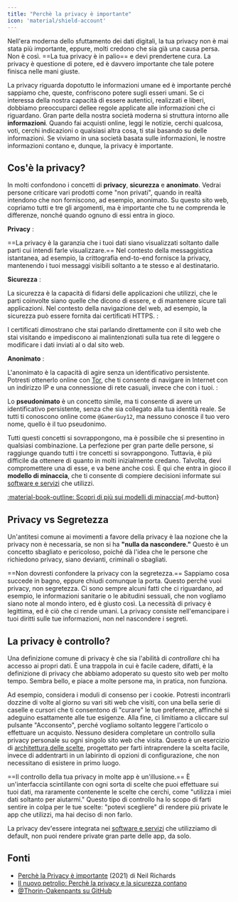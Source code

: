 ```yaml
---
title: "Perchè la privacy è importante"
icon: 'material/shield-account'
---
```


Nell'era moderna dello sfuttamento dei dati digitali, la tua privacy non è mai stata più importante, eppure, molti credono che sia già una causa persa. Non è così. ==La tua privacy è in palio== e devi prendertene cura. La privacy è questione di potere, ed è davvero importante che tale potere finisca nelle mani giuste.

La privacy riguarda dopotutto le informazioni umane ed è importante perché sappiamo che, queste, confriscono potere sugli esseri umani. Se ci interessa della nostra capacità di essere autentici, realizzati e liberi, dobbiamo preoccuparci dellee regole applicate alle informazioni che ci riguardano. Gran parte della nostra società moderna si struttura intorno alle **informazioni**. Quando fai acquisti online, leggi le notizie, cerchi qualcosa, voti, cerchi indicazioni o qualsiasi altra cosa, ti stai basando su delle informazioni. Se viviamo in una società basata sulle informazioni, le nostre informazioni contano e, dunque, la privacy è importante.

## Cos'è la privacy?

In molti confondono i concetti di **privacy**, **sicurezza** e **anonimato**. Vedrai persone criticare vari prodotti come "non privati", quando in realtà intendono che non forniscono, ad esempio, anonimato. Su questo sito web, copriamo tutti e tre gli argomenti, ma è importante che tu ne comprenda le differenze, nonché quando ognuno di essi entra in gioco.

**Privacy**
:

==La privacy è la garanzia che i tuoi dati siano visualizzati soltanto dalle parti cui intendi farle visualizzare.== Nel contesto della messaggistica istantanea, ad esempio, la crittografia end-to-end fornisce la privacy, mantenendo i tuoi messaggi visibili soltanto a te stesso e al destinatario.

**Sicurezza**
:

La sicurezza è la capacità di fidarsi delle applicazioni che utilizzi, che le parti coinvolte siano quelle che dicono di essere, e di mantenere sicure tali applicazioni. Nel contesto della navigazione del web, ad esempio, la sicurezza può essere fornita dai certificati HTTPS.
:

I certificati dimostrano che stai parlando direttamente con il sito web che stai visitando e impediscono ai malintenzionati sulla tua rete di leggere o modificare i dati inviati al o dal sito web.

**Anonimato**
:

L'anonimato è la capacità di agire senza un identificativo persistente. Potresti ottenerlo online con [Tor](../tor.md), che ti consente di navigare in Internet con un indirizzo IP e una connessione di rete casuali, invece che con i tuoi.
:

Lo **pseudonimato** è un concetto simile, ma ti consente di avere un identificativo persistente, senza che sia collegato alla tua identità reale. Se tutti ti conoscono online come `@GamerGuy12`, ma nessuno conosce il tuo vero nome, quello è il tuo pseudonimo.

Tutti questi concetti si sovrappongono, ma è possibile che si presentino in qualsiasi combinazione. La perfezione per gran parte delle persone, si raggiunge quando tutti i tre concetti si sovrappongono. Tuttavia, è più difficile da ottenere di quanto in molti inizialmente credano. Talvolta, devi compromettere una di esse, e va bene anche così. È qui che entra in gioco il **modello di minaccia**, che ti consente di compiere decisioni informate sui [software e servizi](../tools.md) che utilizzi.

[:material-book-outline: Scopri di più sui modelli di minaccia](threat-modeling.md ""){.md-button}

## Privacy vs Segretezza

Un'antitesi comune ai movimenti a favore della privacy è laa nozione che la privacy non è necessaria, se non si ha **"nulla da nascondere."** Questo è un concetto sbagliato e pericoloso, poiché dà l'idea che le persone che richiedono privacy, siano devianti, criminali o sbagliati.

==Non dovresti confondere la privacy con la segretezza.== Sappiamo cosa succede in bagno, eppure chiudi comunque la porta. Questo perché vuoi privacy, non segretezza. Ci sono sempre alcuni fatti che ci riguardano, ad esempio, le informazioni sanitarie o le abitudini sessuali, che non vogliamo siano note al mondo intero, ed è giusto così. La necessità di privacy è legittima, ed è ciò che ci rende umani. La privacy consiste nell'emancipare i tuoi diritti sulle tue informazioni, non nel nascondere i segreti.

## La privacy è controllo?

Una definizione comune di privacy è che sia l'abilità di *controllare* chi ha accesso ai propri dati. È una trappola in cui è facile cadere, difatti, è la definizione di privacy che abbiamo adoperato su questo sito web per molto tempo. Sembra bello, e piace a molte persone ma, in pratica, non funziona.

Ad esempio, considera i moduli di consenso per i cookie. Potresti incontrarli dozzine di volte al giorno su vari siti web che visiti, con una bella serie di caselle e cursori che ti consentono di "curare" le tue preferenze, affinché si adeguino esattamente alle tue esigenze. Alla fine, ci limitiamo a cliccare sul pulsante "Acconsento", perché vogliamo soltanto leggere l'articolo o effettuare un acquisto. Nessuno desidera completare un controllo sulla privacy personale su ogni singolo sito web che visita. Questo è un esercizio di [architettura delle scelte](https://en.wikipedia.org/wiki/Choice_architecture), progettato per farti intraprendere la scelta facile, invece di addentrarti in un labirinto di opzioni di configurazione, che non necessitano di esistere in primo luogo.

==Il controllo della tua privacy in molte app è un'illusione.== È un'interfaccia scintillante con ogni sorta di scelte che puoi effettuare sui tuoi dati, ma raramente contenente le scelte che cerchi, come "utilizza i miei dati soltanto per aiutarmi." Questo tipo di controllo ha lo scopo di farti sentire in colpa per le tue scelte: "potevi scegliere" di rendere più private le app che utilizzi, ma hai deciso di non farlo.

La privacy dev'essere integrata nei [software e servizi](../tools.md) che utilizziamo di default, non puoi rendere private gran parte delle app, da solo.

## Fonti

- [Perchè la Privacy è importante](https://www.amazon.com/Why-Privacy-Matters-Neil-Richards/dp/0190939044) (2021) di Neil Richards
- [Il nuovo petrolio: Perchè la privacy e la sicurezza contano](https://thenewoil.org/en/guides/prologue/why/)
- [@Thorin-Oakenpants su GitHub](https://github.com/privacytools/privacytools.io/issues/1760#issuecomment-597497298)
